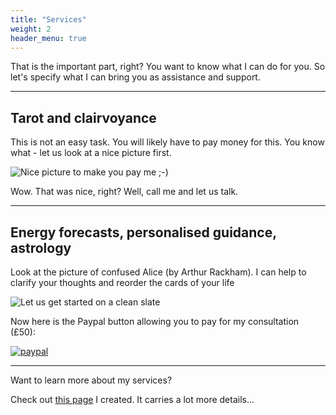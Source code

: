 ```yaml
---
title: "Services"
weight: 2
header_menu: true
---
```


That is the important part, right? You want to know what I can do for you. So let's specify what I can bring you as assistance and support. 

---

## Tarot and clairvoyance

This is not an easy task. You will likely have to pay money for this. You know what - let us look at a nice picture first.

![Nice picture to make you pay me ;-)](images/Screenshot_20210727_095450.png)

Wow. That was nice, right? Well, call me and let us talk.

---

## Energy forecasts, personalised guidance, astrology

Look at the picture of confused Alice (by Arthur Rackham). I can help to clarify your thoughts and reorder the cards of your life

![Let us get started on a clean slate](images/Alice_cards.jpg)

<!---
to

![Let us get started on a clean slate](images/woman-pouring-juice-on-glass-3184192.jpg)

in estimated seconds.

[<button>Click me</button>](https://example.com)
-->

Now here is the Paypal button allowing you to pay for my consultation (£50):

[![paypal](https://www.paypalobjects.com/en_US/GB/i/btn/btn_buynowCC_LG.gif)](https://www.paypal.com/cgi-bin/webscr?cmd=_s-xclick&hosted_button_id=VB9JR6R364LMS)

---

Want to learn more about my services?

Check out [this page](services) I created. It carries a lot more details...
